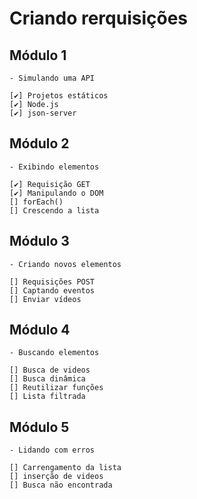 # Criando rerquisições

## Módulo 1

    - Simulando uma API

    [✔️] Projetos estáticos
    [✔️] Node.js
    [✔️] json-server

## Módulo 2

    - Exibindo elementos

    [✔️] Requisição GET
    [✔️] Manipulando o DOM
    [] forEach()
    [] Crescendo a lista

## Módulo 3

    - Criando novos elementos

    [] Requisições POST
    [] Captando eventos
    [] Enviar vídeos

## Módulo 4

    - Buscando elementos

    [] Busca de videos
    [] Busca dinâmica
    [] Reutilizar funções
    [] Lista filtrada

## Módulo 5

    - Lidando com erros

    [] Carrengamento da lista
    [] inserção de videos
    [] Busca não encontrada

